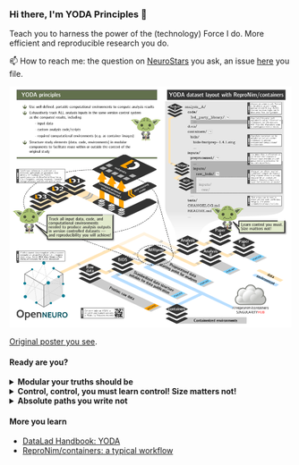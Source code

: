 ### Hi there, I'm YODA Principles 👋

Teach you to harness the power of the (technology) Force I do.
More efficient and reproducible research you do.

📫 How to reach me:  the question on [NeuroStars](https://neurostars.org/search?q=tags%3Ayoda) you ask,
an issue [here](https://github.com/myyoda/myyoda/issues) you file.

![ReproNim/containers as a YODA building block](https://raw.githubusercontent.com/ReproNim/containers-artwork/master/repronim-containers-yoda_30dpi.png)

[Original poster you see](https://github.com/myyoda/poster/blob/master/ohbm2018.pdf).


#### Ready are you?

<details>
<summary><B>Modular your truths should be</B></summary>

</details>

<details>
<summary><B>Control, control, you must learn control! Size matters not!</B></summary>

</details>

<details>
<summary><B>Absolute paths you write not</B></summary>

Absolute paths should be avoided to be hard-coded in the scripts or
provenance record.  When properly organized, all needed sub-modules
(data files, container images, etc) should be reachable within
sub-paths of any given module.

</details>

#### More you learn

- [DataLad Handbook: YODA](http://handbook.datalad.org/en/latest/search.html?q=YODA)
- [ReproNim/containers: a typical workflow](https://github.com/ReproNim/containers/#a-typical-workflow)

[git-annex]: http://git-annex.branchable.com
[DataLad]: http://datalad.org
[datalad-container]: http://docs.datalad.org/projects/container
[datalad containers-run]: http://docs.datalad.org/projects/container/en/latest/generated/man/datalad-containers-run.html
[datalad get]: http://docs.datalad.org/projects/container/en/latest/generated/man/datalad-get.html
[datalad run]: http://docs.datalad.org/projects/container/en/latest/generated/man/datalad-run.html
[datalad rerun]: http://docs.datalad.org/projects/container/en/latest/generated/man/datalad-rerun.html
[datalad install]: http://docs.datalad.org/projects/container/en/latest/generated/man/datalad-install.html
[datalad uninstall]: http://docs.datalad.org/projects/container/en/latest/generated/man/datalad-uninstall.html

[git clone]: https://git-scm.com/docs/git-clone

[Docker]: http://docker.com
[reproman]: http://reproman.repronim.org
[repronim/containers]: https://github.com/ReproNim/containers/

[YODA principles]: https://github.com/myyoda/poster/blob/master/ohbm2018.pdf

[Singularity]: https://www.sylabs.io/singularity/
[Singularity Hub]: https://singularity-hub.org
[Singularity Hub Collection]: https://www.singularity-hub.org/collections/2761
